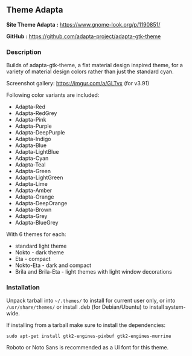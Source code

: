 ## Theme Adapta
**Site Theme Adapta :**
https://www.gnome-look.org/p/1190851/

**GitHub :**
https://github.com/adapta-project/adapta-gtk-theme

### Description
Builds of adapta-gtk-theme, a flat material design inspired theme, for a variety of material design colors rather than just the standard cyan.

Screenshot gallery: https://imgur.com/a/GLTvx (for v3.91)

Following color variants are included:

* Adapta-Red
* Adapta-RedGrey
* Adapta-Pink
* Adapta-Purple
* Adapta-DeepPurple
* Adapta-Indigo
* Adapta-Blue
* Adapta-LightBlue
* Adapta-Cyan
* Adapta-Teal
* Adapta-Green
* Adapta-LightGreen
* Adapta-Lime
* Adapta-Amber
* Adapta-Orange
* Adapta-DeepOrange
* Adapta-Brown
* Adapta-Grey
* Adapta-BlueGrey

With 6 themes for each:

* standard light theme
* Nokto - dark theme
* Eta - compact
* Nokto-Eta - dark and compact
* Brila and Brila-Eta - light themes with light window decorations

### Installation
Unpack tarball into `~/.themes/` to install for current user only, or into `/usr/share/themes/` or install .deb (for Debian/Ubuntu) to install system-wide.

If installing from a tarball make sure to install the dependencies:
```shell
sudo apt-get install gtk2-engines-pixbuf gtk2-engines-murrine
```
Roboto or Noto Sans is recommended as a UI font for this theme. 

